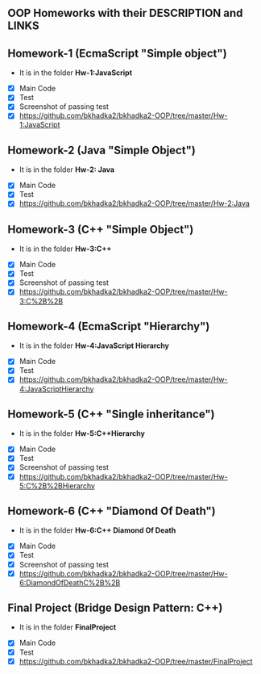 ## OOP Homeworks with their DESCRIPTION and LINKS

## Homework-1 (EcmaScript "Simple object")
- It is in the folder **Hw-1:JavaScript**
- [x] Main Code
- [x] Test
- [x] Screenshot of passing test
- [x] https://github.com/bkhadka2/bkhadka2-OOP/tree/master/Hw-1:JavaScript

## Homework-2 (Java "Simple Object")

- It is in the folder **Hw-2: Java**
- [x] Main Code
- [x] Test
- [x] https://github.com/bkhadka2/bkhadka2-OOP/tree/master/Hw-2:Java

## Homework-3 (C++ "Simple Object")
- It is in the folder **Hw-3:C++**
- [x] Main Code
- [x] Test
- [x] Screenshot of passing test
- [x] https://github.com/bkhadka2/bkhadka2-OOP/tree/master/Hw-3:C%2B%2B

## Homework-4 (EcmaScript "Hierarchy")
- It is in the folder **Hw-4:JavaScript Hierarchy**
- [x] Main Code
- [x] Test
- [x] https://github.com/bkhadka2/bkhadka2-OOP/tree/master/Hw-4:JavaScriptHierarchy

## Homework-5 (C++ "Single inheritance")

- It is in the folder **Hw-5:C++Hierarchy**
- [x] Main Code
- [x] Test
- [x] Screenshot of passing test
- [x] https://github.com/bkhadka2/bkhadka2-OOP/tree/master/Hw-5:C%2B%2BHierarchy

## Homework-6 (C++ "Diamond Of Death")

- It is in the folder **Hw-6:C++ Diamond Of Death**
- [x] Main Code
- [x] Test
- [x] Screenshot of passing test
- [x] https://github.com/bkhadka2/bkhadka2-OOP/tree/master/Hw-6:DiamondOfDeathC%2B%2B

## Final Project (Bridge Design Pattern: C++)

- It is in the folder **FinalProject**
- [x] Main Code
- [x] Test
- [x] https://github.com/bkhadka2/bkhadka2-OOP/tree/master/FinalProject